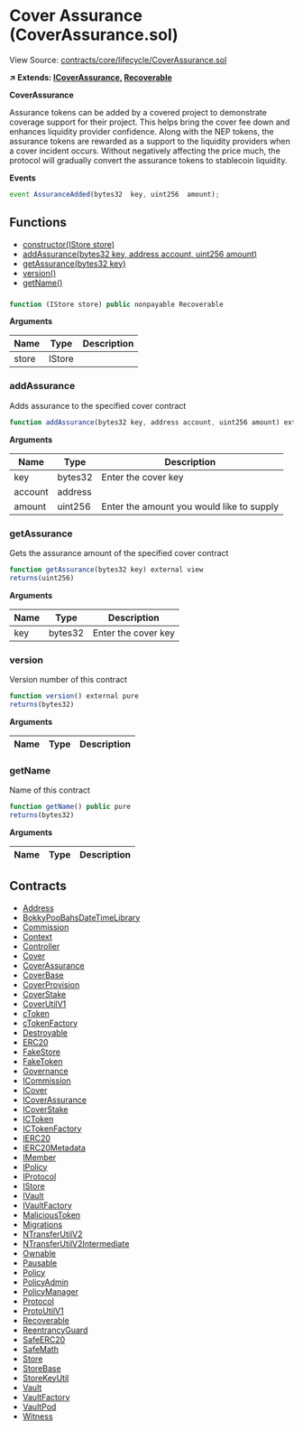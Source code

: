 # Cover Assurance (CoverAssurance.sol)

View Source: [contracts/core/lifecycle/CoverAssurance.sol](../contracts/core/lifecycle/CoverAssurance.sol)

**↗ Extends: [ICoverAssurance](ICoverAssurance.md), [Recoverable](Recoverable.md)**

**CoverAssurance**

Assurance tokens can be added by a covered project to demonstrate coverage support
 for their project. This helps bring the cover fee down and enhances
 liquidity provider confidence. Along with the NEP tokens, the assurance tokens are rewarded
 as a support to the liquidity providers when a cover incident occurs.
 Without negatively affecting the price much,
 the protocol will gradually convert the assurance tokens
 to stablecoin liquidity.

**Events**

```js
event AssuranceAdded(bytes32  key, uint256  amount);
```

## Functions

- [constructor(IStore store)](#)
- [addAssurance(bytes32 key, address account, uint256 amount)](#addassurance)
- [getAssurance(bytes32 key)](#getassurance)
- [version()](#version)
- [getName()](#getname)

### 

```js
function (IStore store) public nonpayable Recoverable 
```

**Arguments**

| Name        | Type           | Description  |
| ------------- |------------- | -----|
| store | IStore |  | 

### addAssurance

Adds assurance to the specified cover contract

```js
function addAssurance(bytes32 key, address account, uint256 amount) external nonpayable nonReentrant 
```

**Arguments**

| Name        | Type           | Description  |
| ------------- |------------- | -----|
| key | bytes32 | Enter the cover key | 
| account | address |  | 
| amount | uint256 | Enter the amount you would like to supply | 

### getAssurance

Gets the assurance amount of the specified cover contract

```js
function getAssurance(bytes32 key) external view
returns(uint256)
```

**Arguments**

| Name        | Type           | Description  |
| ------------- |------------- | -----|
| key | bytes32 | Enter the cover key | 

### version

Version number of this contract

```js
function version() external pure
returns(bytes32)
```

**Arguments**

| Name        | Type           | Description  |
| ------------- |------------- | -----|

### getName

Name of this contract

```js
function getName() public pure
returns(bytes32)
```

**Arguments**

| Name        | Type           | Description  |
| ------------- |------------- | -----|

## Contracts

* [Address](Address.md)
* [BokkyPooBahsDateTimeLibrary](BokkyPooBahsDateTimeLibrary.md)
* [Commission](Commission.md)
* [Context](Context.md)
* [Controller](Controller.md)
* [Cover](Cover.md)
* [CoverAssurance](CoverAssurance.md)
* [CoverBase](CoverBase.md)
* [CoverProvision](CoverProvision.md)
* [CoverStake](CoverStake.md)
* [CoverUtilV1](CoverUtilV1.md)
* [cToken](cToken.md)
* [cTokenFactory](cTokenFactory.md)
* [Destroyable](Destroyable.md)
* [ERC20](ERC20.md)
* [FakeStore](FakeStore.md)
* [FakeToken](FakeToken.md)
* [Governance](Governance.md)
* [ICommission](ICommission.md)
* [ICover](ICover.md)
* [ICoverAssurance](ICoverAssurance.md)
* [ICoverStake](ICoverStake.md)
* [ICToken](ICToken.md)
* [ICTokenFactory](ICTokenFactory.md)
* [IERC20](IERC20.md)
* [IERC20Metadata](IERC20Metadata.md)
* [IMember](IMember.md)
* [IPolicy](IPolicy.md)
* [IProtocol](IProtocol.md)
* [IStore](IStore.md)
* [IVault](IVault.md)
* [IVaultFactory](IVaultFactory.md)
* [MaliciousToken](MaliciousToken.md)
* [Migrations](Migrations.md)
* [NTransferUtilV2](NTransferUtilV2.md)
* [NTransferUtilV2Intermediate](NTransferUtilV2Intermediate.md)
* [Ownable](Ownable.md)
* [Pausable](Pausable.md)
* [Policy](Policy.md)
* [PolicyAdmin](PolicyAdmin.md)
* [PolicyManager](PolicyManager.md)
* [Protocol](Protocol.md)
* [ProtoUtilV1](ProtoUtilV1.md)
* [Recoverable](Recoverable.md)
* [ReentrancyGuard](ReentrancyGuard.md)
* [SafeERC20](SafeERC20.md)
* [SafeMath](SafeMath.md)
* [Store](Store.md)
* [StoreBase](StoreBase.md)
* [StoreKeyUtil](StoreKeyUtil.md)
* [Vault](Vault.md)
* [VaultFactory](VaultFactory.md)
* [VaultPod](VaultPod.md)
* [Witness](Witness.md)
